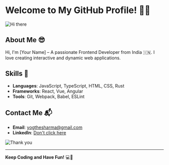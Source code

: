 # Welcome to My GitHub Profile! 🎉✨

![Hi there](https://media.giphy.com/media/l1J9u3TZfpmeDLkD6/giphy.gif)

## About Me 😎
Hi, I'm [Your Name] – A passionate Frontend Developer from India 🇮🇳. I love creating interactive and dynamic web applications.

## Skills 🚀
- **Languages**: JavaScript, TypeScript, HTML, CSS, Rust
- **Frameworks**: React, Vue, Angular
- **Tools**: Git, Webpack, Babel, ESLint

## Contact Me 📬
- **Email**: yogthesharma@gmail.com
- **LinkedIn**: [Don't click here](https://linkedin.com/in/yogthesharma)

![Thank you](https://media.giphy.com/media/xTiTnn5aEwDs8UhwpC/giphy.gif)

---

**Keep Coding and Have Fun!** 💻🎉
